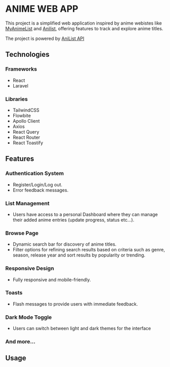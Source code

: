 # ANIME WEB APP

This project is a simplified web application inspired by anime webistes like [MyAnimeList](https://myanimelist.net/) and [Anilist](https://anilist.co/search/anime), offering features to track and explore anime titles.

The project is powered by [AniList API](https://anilist.gitbook.io/anilist-apiv2-docs/)

## Technologies

### Frameworks
* React 
* Laravel 

### Libraries
* TailwindCSS
* Flowbite
* Apollo Client
* Axios
* React Query
* React Router
* React Toastify

## Features

### Authentication System

* Register/Login/Log out.
* Error feedback messages.

### List Management

* Users have access to a personal Dashboard where they can manage their added anime entries (update progress, status etc...).

### Browse Page

* Dynamic search bar for discovery of anime titles.
* Filter options for refining search results based on criteria such as genre, season, release year and sort results by popularity or trending.

### Responsive Design

* Fully responsive and mobile-friendly.

### Toasts

* Flash messages to provide users with immediate feedback.

### Dark Mode Toggle

* Users can switch between light and dark themes for the interface

### And more...

## Usage





  
